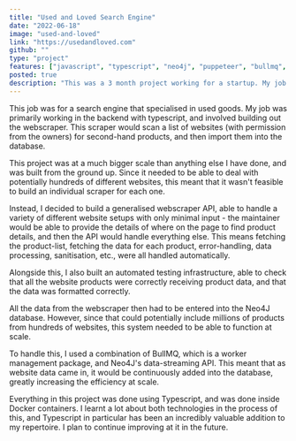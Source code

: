 ```yaml
---
title: "Used and Loved Search Engine"
date: "2022-06-18"
image: "used-and-loved"
link: "https://usedandloved.com"
github: ""
type: "project"
features: ["javascript", "typescript", "neo4j", "puppeteer", "bullmq", "docker"]
posted: true
description: "This was a 3 month project working for a startup. My job involved building the webscraper and database input for the website Used & Loved, a search engine that searches for used goods."
---
```


This job was for a search engine that specialised in used goods. My job was primarily working in the backend with typescript, and involved building out the webscraper. This scraper would scan a list of websites (with permission from the owners) for second-hand products, and then import them into the database.

This project was at a much bigger scale than anything else I have done, and was built from the ground up. Since it needed to be able to deal with potentially hundreds of different websites, this meant that it wasn't feasible to build an individual scraper for each one.

Instead, I decided to build a generalised webscraper API, able to handle a variety of different website setups with only minimal input - the maintainer would be able to provide the details of where on the page to find product details, and then the API would handle everything else. This means fetching the product-list, fetching the data for each product, error-handling, data processing, sanitisation, etc., were all handled automatically.

Alongside this, I also built an automated testing infrastructure, able to check that all the website products were correctly receiving product data, and that the data was formatted correctly.

All the data from the webscraper then had to be entered into the Neo4J database. However, since that could potentially include millions of products from hundreds of websites, this system needed to be able to function at scale.

To handle this, I used a combination of BullMQ, which is a worker management package, and Neo4J's data-streaming API. This meant that as website data came in, it would be continuously added into the database, greatly increasing the efficiency at scale.

Everything in this project was done using Typescript, and was done inside Docker containers. I learnt a lot about both technologies in the process of this, and Typescript in particular has been an incredibly valuable addition to my repertoire. I plan to continue improving at it in the future.
